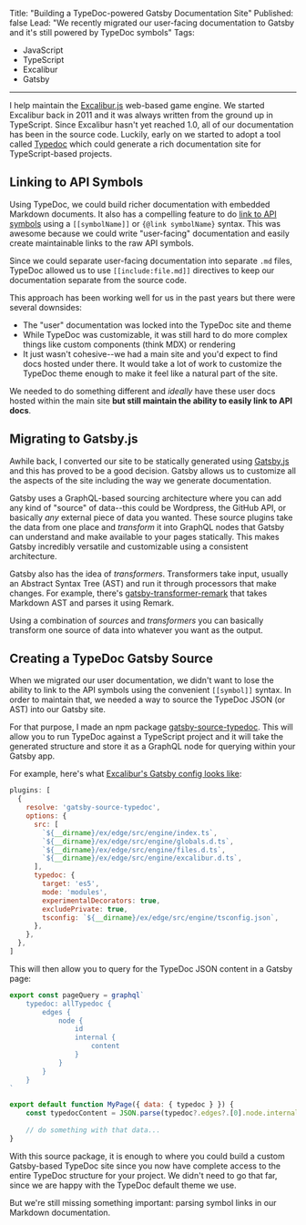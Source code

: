 Title: "Building a TypeDoc-powered Gatsby Documentation Site"
Published: false
Lead: "We recently migrated our user-facing documentation to Gatsby and it's still powered by TypeDoc symbols"
Tags:
- JavaScript
- TypeScript
- Excalibur
- Gatsby
---

I help maintain the [Excalibur.js](https://excaliburjs.com) web-based game engine. We started Excalibur back in 2011 and it was always written from the ground up in TypeScript. Since Excalibur hasn't yet reached 1.0, all of our documentation has been in the source code. Luckily, early on we started to adopt a tool called [Typedoc](https://typedoc.org) which could generate a rich documentation site for TypeScript-based projects.

## Linking to API Symbols

Using TypeDoc, we could build richer documentation with embedded Markdown documents. It also has a compelling feature to do [link to API symbols](http://typedoc.org/guides/doccomments/#symbol-references) using a `[[symbolName]]` or `{@link symbolName}` syntax. This was awesome because we could write "user-facing" documentation and easily create maintainable links to the raw API symbols.

Since we could separate user-facing documentation into separate `.md` files, TypeDoc allowed us to use `[[include:file.md]]` directives to keep our documentation separate from the source code.

This approach has been working well for us in the past years but there were several downsides:

- The "user" documentation was locked into the TypeDoc site and theme
- While TypeDoc was customizable, it was still hard to do more complex things like custom components (think MDX) or rendering
- It just wasn't cohesive--we had a main site and you'd expect to find docs hosted under there. It would take a lot of work to customize the TypeDoc theme enough to make it feel like a natural part of the site.

We needed to do something different and _ideally_ have these user docs hosted within the main site **but still maintain the ability to easily link to API docs**.

## Migrating to Gatsby.js

 Awhile back, I converted our site to be statically generated using [Gatsby.js](https://gatsbyjs.org) and this has proved to be a good decision. Gatsby allows us to customize all the aspects of the site including the way we generate documentation.

Gatsby uses a GraphQL-based sourcing architecture where you can add any kind of "source" of data--this could be Wordpress, the GitHub API, or basically _any_ external piece of data you wanted. These source plugins take the data from one place and _transform_ it into GraphQL nodes that Gatsby can understand and make available to your pages statically. This makes Gatsby incredibly versatile and customizable using a consistent architecture.

Gatsby also has the idea of _transformers_. Transformers take input, usually an Abstract Syntax Tree (AST) and run it through processors that make changes. For example, there's [gatsby-transformer-remark]([https://www.gatsbyjs.org/packages/gatsby-transformer-remark/](https://www.gatsbyjs.org/packages/gatsby-transformer-remark/)) that takes Markdown AST and parses it using Remark.

Using a combination of _sources_ and _transformers_ you can basically transform one source of data into whatever you want as the output.

## Creating a TypeDoc Gatsby Source

When we migrated our user documentation, we didn't want to lose the ability to link to the API symbols using the convenient `[[symbol]]` syntax. In order to maintain that, we needed a way to source the TypeDoc JSON (or AST) into our Gatsby site.

For that purpose, I made an npm package [gatsby-source-typedoc](https://npmjs.com/package/gatsby-source-typedoc). This will allow you to run TypeDoc against a TypeScript project and it will take the generated structure and store it as a GraphQL node for querying within your Gatsby app.

For example, here's what [Excalibur's Gatsby config looks like](https://github.com/excaliburjs/excaliburjs.github.io/blob/site/gatsby-config.js#L10):

```js
plugins: [
  {
    resolve: 'gatsby-source-typedoc',
    options: {
      src: [
        `${__dirname}/ex/edge/src/engine/index.ts`,
        `${__dirname}/ex/edge/src/engine/globals.d.ts`,
        `${__dirname}/ex/edge/src/engine/files.d.ts`,
        `${__dirname}/ex/edge/src/engine/excalibur.d.ts`,
      ],
      typedoc: {
        target: 'es5',
        mode: 'modules',
        experimentalDecorators: true,
        excludePrivate: true,
        tsconfig: `${__dirname}/ex/edge/src/engine/tsconfig.json`,
      },
    },
  },
]
```

This will then allow you to query for the TypeDoc JSON content in a Gatsby page:

```js
export const pageQuery = graphql`
	typedoc: allTypedoc {
		edges {
			node {
				id
				internal {
					content
				}
			}
		}
	}
`

export default function MyPage({ data: { typedoc } }) {
	const typedocContent = JSON.parse(typedoc?.edges?.[0].node.internal.content);
	
	// do something with that data...
}
```

With this source package, it is enough to where you could build a custom Gatsby-based TypeDoc site since you now have complete access to the entire TypeDoc structure for your project. We didn't need to go that far, since we are happy with the TypeDoc default theme we use.

But we're still missing something important: parsing symbol links in our Markdown documentation.

## 
<!--stackedit_data:
eyJoaXN0b3J5IjpbLTIxMjEyMTM1NTEsLTg5MDYyOTk0LC05Nz
I5MDg5NjIsLTY3OTE3OTEyXX0=
-->